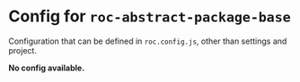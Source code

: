 # Config for `roc-abstract-package-base`

Configuration that can be defined in `roc.config.js`, other than settings and project.

__No config available.__
